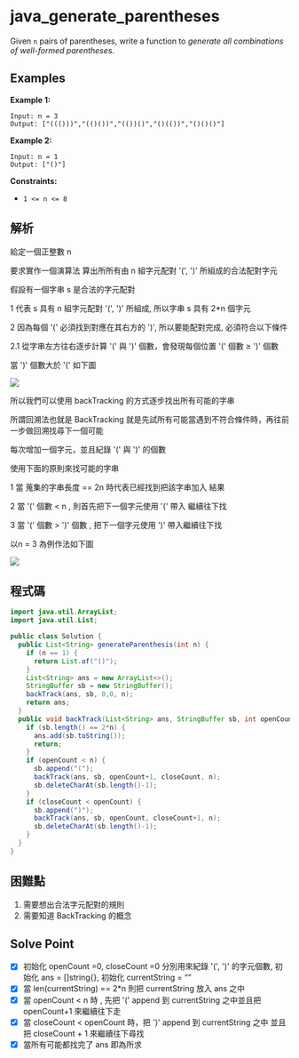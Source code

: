 # java_generate_parentheses

Given `n` pairs of parentheses, write a function to *generate all combinations of well-formed parentheses*.

## Examples

**Example 1:**

```
Input: n = 3
Output: ["((()))","(()())","(())()","()(())","()()()"]

```

**Example 2:**

```
Input: n = 1
Output: ["()"]
```

**Constraints:**

- `1 <= n <= 8`

## 解析

給定一個正整數 n

要求實作一個演算法 算出所所有由 n 組字元配對 '(', ')' 所組成的合法配對字元

假設有一個字串 s 是合法的字元配對

1 代表 s 具有 n 組字元配對 '(', ')' 所組成, 所以字串 s 具有 2*n 個字元 

2 因為每個 '(' 必須找到對應在其右方的 ')', 所以要能配對完成, 必須符合以下條件

   2.1 從字串左方往右逐步計算 '(' 與 ')' 個數，會發現每個位置 '(' 個數 ≥ ')' 個數 

當 ')' 個數大於 '(' 如下圖

![](https://i.imgur.com/nO0IRpP.png)

所以我們可以使用 backTracking 的方式逐步找出所有可能的字串

所謂回溯法也就是 BackTracking 就是先試所有可能當遇到不符合條件時，再往前一步做回溯找尋下一個可能

每次增加一個字元，並且紀錄 '(' 與 ')' 的個數

使用下面的原則來找可能的字串

1 當 蒐集的字串長度 == 2n 時代表已經找到把該字串加入 結果

2 當 '(' 個數 < n , 則首先把下一個字元使用 '(' 帶入 繼續往下找

3 當 '(' 個數 > ')' 個數 , 把下一個字元使用 ')' 帶入繼續往下找

以n = 3 為例作法如下圖


![](https://i.imgur.com/fB7AGrJ.png)


## 程式碼
```java
import java.util.ArrayList;
import java.util.List;

public class Solution {
  public List<String> generateParenthesis(int n) {
    if (n == 1) {
      return List.of("()");
    }
    List<String> ans = new ArrayList<>();
    StringBuffer sb = new StringBuffer();
    backTrack(ans, sb, 0,0, n);
    return ans;
  }
  public void backTrack(List<String> ans, StringBuffer sb, int openCount, int closeCount, int n) {
    if (sb.length() == 2*n) {
      ans.add(sb.toString());
      return;
    }
    if (openCount < n) {
      sb.append("(");
      backTrack(ans, sb, openCount+1, closeCount, n);
      sb.deleteCharAt(sb.length()-1);
    }
    if (closeCount < openCount) {
      sb.append(")");
      backTrack(ans, sb, openCount, closeCount+1, n);
      sb.deleteCharAt(sb.length()-1);
    }
  }
}

```
## 困難點

1. 需要想出合法字元配對的規則
2. 需要知道 BackTracking 的概念

## Solve Point

- [x]  初始化 openCount =0, closeCount =0 分別用來紀錄 '(', ')' 的字元個數, 初始化 ans = []string{}, 初始化 currentString = “”
- [x]  當 len(currentString) == 2*n  則把 currentString 放入 ans 之中
- [x]  當 openCount  < n 時 , 先把 '(' append 到 currentString 之中並且把 openCount+1 來繼續往下走
- [x]  當 closeCount < openCount 時，把 ')' append 到 currentString 之中 並且把 closeCount + 1 來繼續往下尋找
- [x]  當所有可能都找完了 ans 即為所求